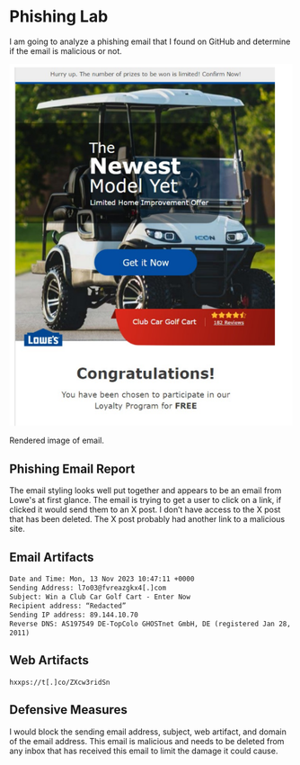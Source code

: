 # Phishing Lab

I am going to analyze a phishing email that I found on GitHub and determine if the email is malicious or not.

![PhishingEmail](Screenshots/PhishingEmail.png)

Rendered image of email.

## Phishing Email Report

The email styling looks well put together and appears to be an email from Lowe's at first glance. The email is trying to get a user to click on a link, if clicked it would send them to an X post. I don’t have access to the X post that has been deleted. The X post probably had another link to a malicious site.  

## Email Artifacts

    Date and Time: Mon, 13 Nov 2023 10:47:11 +0000
    Sending Address: l7o03@fvreazgkx4[.]com
    Subject: Win a Club Car Golf Cart - Enter Now 
    Recipient address: “Redacted”
    Sending IP address: 89.144.10.70
    Reverse DNS: AS197549 DE-TopColo GHOSTnet GmbH, DE (registered Jan 28, 2011)

## Web Artifacts

    hxxps://t[.]co/ZXcw3ridSn

## Defensive Measures

I would block the sending email address, subject, web artifact, and domain of the email address. This email is malicious and needs to be deleted from any inbox that has received this email to limit the damage it could cause.
